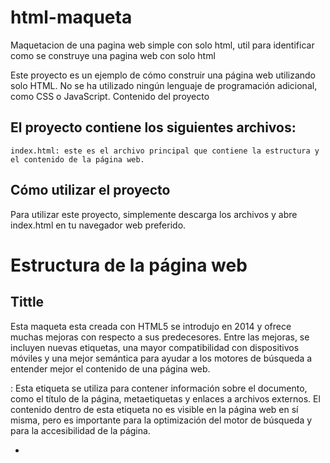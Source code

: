 # html-maqueta
Maquetacion de una pagina web simple con solo html, util para identificar como se construye una pagina web con solo html 

Este proyecto es un ejemplo de cómo construir una página web utilizando solo HTML. No se ha utilizado ningún lenguaje de programación adicional, como CSS o JavaScript.
Contenido del proyecto

## El proyecto contiene los siguientes archivos:

    index.html: este es el archivo principal que contiene la estructura y el contenido de la página web.

## Cómo utilizar el proyecto

Para utilizar este proyecto, simplemente descarga los archivos y abre index.html en tu navegador web preferido.

# Estructura de la página web
## Tittle 
Esta maqueta esta creada con HTML5 se introdujo en 2014 y ofrece muchas mejoras con respecto a sus predecesores. Entre las mejoras, se incluyen nuevas etiquetas, una mayor 
compatibilidad con dispositivos móviles y una mejor semántica para ayudar a los motores de búsqueda a entender mejor el contenido de una página web.

<head>: Esta etiqueta se utiliza para contener información sobre el documento, como el título de la página, metaetiquetas y enlaces a archivos externos. El contenido dentro de esta etiqueta no es visible en la página web en sí misma, pero es importante para la optimización del motor de búsqueda y para la accesibilidad de la página.

- <title>: Esta etiqueta se utiliza para definir el título de la página web que aparecerá en la pestaña del navegador. Es importante para la identificación de la página web y para el SEO (optimización de motores de búsqueda).
- <meta charset="UTF-8">: Esta etiqueta se utiliza para especificar el conjunto de caracteres utilizado en la página web. En este caso, se establece como UTF-8, que es un conjunto de caracteres que incluye la mayoría de los caracteres utilizados en el mundo. 
- <meta name="title" content="Título de la WEB">: Esta etiqueta se utiliza para definir el título de la página web, que aparecerá en los resultados de búsqueda y en las redes sociales cuando se comparta el enlace de la página
- <meta name="description" content="Descripción de la WEB">: Esta etiqueta se utiliza para proporcionar una breve descripción del contenido de la página web.
- <link href="http://dominio.com/hoja-de-estilos.css" rel="stylesheet" type="text/css"/>: Esta etiqueta se utiliza para vincular la hoja de estilos CSS externa a la página web. 
- <header>: Esta etiqueta se utiliza para definir la sección de encabezado de la página web. En esta sección suelen aparecer el logotipo, el título de la página y otros elementos importantes.
- <nav>: Esta etiqueta se utiliza para definir la sección de navegación de la página web. 
- <section>: Esta etiqueta se utiliza para dividir el contenido de la página en secciones lógicas y separadas. 
- <article>: Esta etiqueta se utiliza para definir una sección independiente de contenido dentro de la página web.
- <h2>: Esta etiqueta se utiliza para definir un encabezado de segundo nivel.
- <p>: Esta etiqueta se utiliza para definir un párrafo de texto. 
- <div>: Esta etiqueta se utiliza para definir una sección de contenido independiente dentro de la página web. 
- <img>: Esta etiqueta se utiliza para agregar una imagen 
   - src especifica la ruta o URL de la imagen que se va a mostrar en la página.
   - alt proporciona un texto alternativo para la imagen que se mostrará si la imagen no se puede cargar o si un usuario con discapacidad visual utiliza un lector de pantalla.
   
   ## Licencia

Este proyecto está bajo la Licencia MIT. Consulta el archivo LICENSE para obtener más información.
